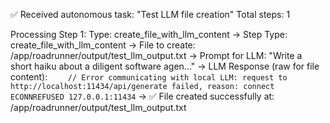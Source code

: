 ✅ Received autonomous task: "Test LLM file creation"
Total steps: 1

Processing Step 1: Type: create_file_with_llm_content
-> Step Type: create_file_with_llm_content
-> File to create: /app/roadrunner/output/test_llm_output.txt
-> Prompt for LLM: "Write a short haiku about a diligent software agen..."
-> LLM Response (raw for file content):
`     // Error communicating with local LLM: request to http://localhost:11434/api/generate failed, reason: connect ECONNREFUSED 127.0.0.1:11434
    `
-> ✅ File created successfully at: /app/roadrunner/output/test_llm_output.txt
